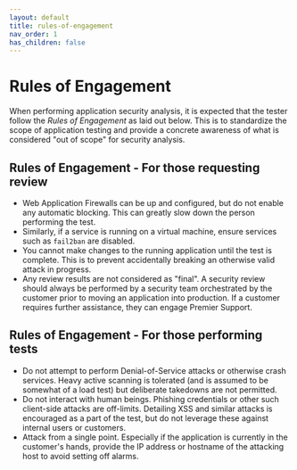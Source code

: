 ```yaml
---
layout: default
title: rules-of-engagement
nav_order: 1
has_children: false
---
```


# Rules of Engagement

When performing application security analysis, it is expected that the tester follow the *Rules of Engagement* as laid out below. This is to standardize the scope of application testing and provide a concrete awareness of what is considered "out of scope" for security analysis.

## Rules of Engagement - For those requesting review

* Web Application Firewalls can be up and configured, but do not enable any automatic blocking. This can greatly slow down the person performing the test.
* Similarly, if a service is running on a virtual machine, ensure services such as `fail2ban` are disabled.
* You cannot make changes to the running application until the test is complete. This is to prevent accidentally breaking an otherwise valid attack in progress.
* Any review results are not considered as "final". A security review should always be performed by a security team orchestrated by the customer prior to moving an application into production. If a customer requires further assistance, they can engage Premier Support.

## Rules of Engagement - For those performing tests

* Do not attempt to perform Denial-of-Service attacks or otherwise crash services. Heavy active scanning is tolerated (and is assumed to be somewhat of a load test) but deliberate takedowns are not permitted.
* Do not interact with human beings. Phishing credentials or other such client-side attacks are off-limits. Detailing XSS and similar attacks is encouraged as a part of the test, but do not leverage these against internal users or customers.
* Attack from a single point. Especially if the application is currently in the customer's hands, provide the IP address or hostname of the attacking host to avoid setting off alarms.
